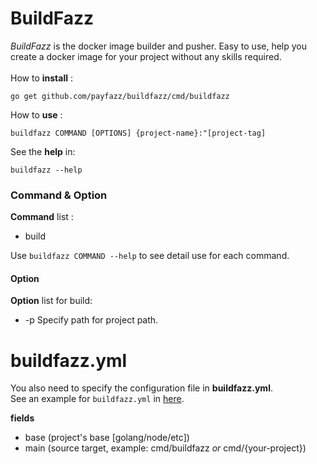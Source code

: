 # BuildFazz

_BuildFazz_ is the docker image builder and pusher. Easy to use, help you create a docker image for your project without any skills required.<br />
<br />
How to **install** : <br />

    go get github.com/payfazz/buildfazz/cmd/buildfazz

How to **use** : <br />

    buildfazz COMMAND [OPTIONS] {project-name}:"[project-tag]

See the **help** in:<br />
    
    buildfazz --help
    
    

### Command & Option

**Command** list :
- build<br />

Use `buildfazz COMMAND --help` to see detail use for each command.

#### Option

**Option** list for build:<br />
- -p         Specify path for project path.

# buildfazz.yml
You also need to specify the configuration file in **buildfazz.yml**. <br />
See an example for `buildfazz.yml` in [here](https://github.com/payfazz/buildfazz/blob/master/buildfazz.yml).

**fields**
- base (project's base [golang/node/etc])
- main (source target, example: cmd/buildfazz _or_ cmd/{your-project})
